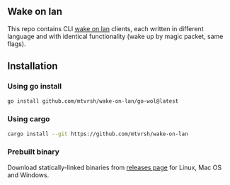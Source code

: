 ## Wake on lan

This repo contains CLI [wake on lan](https://en.wikipedia.org/wiki/Wake-on-LAN) clients,
each written in different language and with identical functionality (wake up by magic packet, same flags).

## Installation

### Using go install

```sh
go install github.com/mtvrsh/wake-on-lan/go-wol@latest
```

### Using cargo

```sh
cargo install --git https://github.com/mtvrsh/wake-on-lan
```

### Prebuilt binary

Download statically-linked binaries from [releases page](https://github.com/mtvrsh/wake-on-lan/releases) for Linux, Mac OS and Windows.
